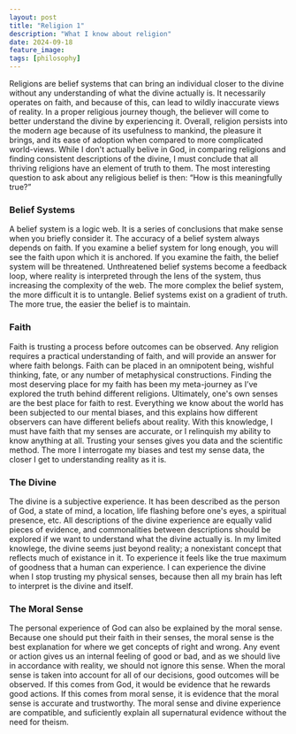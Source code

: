 ```yaml
---
layout: post
title: "Religion 1"
description: "What I know about religion"
date: 2024-09-18
feature_image: 
tags: [philosophy]
---
```


Religions are belief systems that can bring an individual closer to the divine without any understanding of what the divine actually is.  It necessarily operates on faith, and because of this, can lead to wildly inaccurate views of reality.  In a proper religious journey though, the believer will come to better understand the divine by experiencing it.  Overall, religion persists into the modern age because of its usefulness to mankind, the pleasure it brings, and its ease of adoption when compared to more complicated world-views.  While I don't actually belive in God, in comparing religions and finding consistent descriptions of the divine, I must conclude that all thriving religions have an element of truth to them.  The most interesting question to ask about any religious belief is then: “How is this meaningfully true?”  

<!--more-->

<h3>Belief Systems</h3>
A belief system is a logic web.  It is a series of conclusions that make sense when you briefly consider it.  The accuracy of a belief system always depends on faith.  If you examine a belief system for long enough, you will see the faith upon which it is anchored.  If you examine the faith, the belief system will be threatened.  Unthreatened belief systems become a feedback loop, where reality is interpreted through the lens of the system, thus increasing the complexity of the web.  The more complex the belief system, the more difficult it is to untangle.  Belief systems exist on a gradient of truth.  The more true, the easier the belief is to maintain.  

<h3>Faith</h3>
Faith is trusting a process before outcomes can be observed.  Any religion requires a practical understanding of faith, and will provide an answer for where faith belongs.  Faith can be placed in an omnipotent being, wishful thinking, fate, or any number of metaphysical constructions.  Finding the most deserving place for my faith has been my meta-journey as I’ve explored the truth behind different religions.  Ultimately, one's own senses are the best place for faith to rest.  Everything we know about the world has been subjected to our mental biases, and this explains how different observers can have different beliefs about reality.  With this knowledge, I must have faith that my senses are accurate, or I relinquish my ability to know anything at all.  Trusting your senses gives you data and the scientific method.  The more I interrogate my biases and test my sense data, the closer I get to understanding reality as it is.  

<h3>The Divine</h3>
The divine is a subjective experience.  It has been described as the person of God, a state of mind, a location, life flashing before one's eyes, a spiritual presence, etc.  All descriptions of the divine experience are equally valid pieces of evidence, and commonalities between descriptions should be explored if we want to understand what the divine actually is.  In my limited knowlege, the divine seems just beyond reality; a nonexistant concept that reflects much of existance in it.  To experience it feels like the true maximum of goodness that a human can experience.  I can experience the divine when I stop trusting my physical senses, because then all my brain has left to interpret is the divine and itself.  

<h3>The Moral Sense</h3>
The personal experience of God can also be explained by the moral sense.  Because one should put their faith in their senses, the moral sense is the best explanation for where we get concepts of right and wrong.  Any event or action gives us an internal feeling of good or bad, and as we should live in accordance with reality, we should not ignore this sense.  When the moral sense is taken into account for all of our decisions, good outcomes will be observed.  If this comes from God, it would be evidence that he rewards good actions.  If this comes from moral sense, it is evidence that the moral sense is accurate and trustworthy.  The moral sense and divine experience are compatible, and suficiently explain all supernatural evidence without the need for theism.  